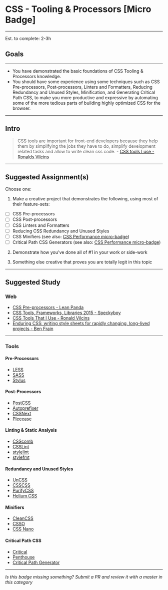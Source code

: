 # CSS - Tooling & Processors [Micro Badge]
-----

Est. to complete: 2-3h

## Goals
--------

- You have demonstrated the basic foundations of CSS Tooling & Processors 
knowledge.
- You should have some experience using some techniques such as CSS 
Pre-processors, Post-processors, Linters and Formatters, Reducing Redundancy 
and Unused Styles, Minification, and Generating Critical Path CSS, to make you 
more productive and expressive by automating some of the more tedious parts of 
building highly optimized CSS for the browser.


-----

## Intro

> CSS tools are important for front-end developers because they help them by 
simplifying the jobs they have to do, simplify development related tasks and 
allow to write clean css code. - [CSS tools I use - Ronalds Vilcins](https://medium.com/@vilcins/css-tools-that-i-use-67cb8bfa2e2d#.kydf57ceo)


-----


## Suggested Assignment(s)

Choose one:

1) Make a creative project that demonstrates the following, using most of their feature-sets:
- [ ] CSS Pre-processors
- [ ] CSS Post-processors
- [ ] CSS Linters and Formatters 
- [ ] Reducing CSS Redundancy and Unused Styles
- [ ] CSS Minifiers (see also: [CSS Performance micro-badge](_micro_css-performance.md))
- [ ] Critical Path CSS Generators (see also: [CSS Performance micro-badge](_micro_css-performance.md))

2) Demonstrate how you've done all of #1 in your work or side-work

3) Something else creative that proves you are totally legit in this topic


-----


## Suggested Study

### Web

- [CSS Pre-processors - Lean Panda](http://www.leanpanda.com/blog/2015/07/20/css-preprocessors/)
- [CSS Tools, Frameworks, Libraries 2015 - Speckyboy](https://speckyboy.com/2015/12/06/css-tools-frameworks-libraries-2015/)
- [CSS Tools That I Use - Ronald Vilcins](https://medium.com/@vilcins/css-tools-that-i-use-67cb8bfa2e2d#.3yge5m571)
- [Enduring CSS: writing style sheets for rapidly changing, long-lived projects - Ben Frain](https://benfrain.com/enduring-css-writing-style-sheets-rapidly-changing-long-lived-projects/)


-----


### Tools

#### Pre-Processors

- [LESS](http://lesscss.org/)
- [SASS](http://sass-lang.com/)
- [Stylus](http://stylus-lang.com/)

#### Post-Processors

- [PostCSS](http://postcss.org/)
- [Autoprefixer](https://github.com/postcss/autoprefixer)
- [CSSNext](https://github.com/MoOx/postcss-cssnext)
- [Pleeease](http://www.sitepoint.com/css-post-processing-pleeease/)

#### Linting & Static Analysis

- [CSScomb](http://csscomb.com/)
- [CSSLint](https://github.com/CSSLint/csslint)
- [stylelint](http://stylelint.io/)
- [stylefmt](https://github.com/morishitter/stylefmt)
 
#### Redundancy and Unused Styles

- [UnCSS](https://github.com/giakki/uncss)
- [CSSCSS](http://zmoazeni.github.io/csscss/)
- [PurifyCSS](https://github.com/purifycss/purifycss)
- [Helium CSS](https://github.com/geuis/helium-css)

#### Minifiers

- [CleanCSS](https://github.com/jakubpawlowicz/clean-css)
- [CSSO](https://github.com/css/csso)
- [CSS Nano](https://github.com/ben-eb/cssnano)

#### Critical Path CSS

- [Critical](https://github.com/addyosmani/critical/blob/master/README.md)
- [Penthouse](https://github.com/pocketjoso/penthouse)
- [Critical Path Generator](https://jonassebastianohlsson.com/criticalpathcssgenerator/)


-----

  *Is this badge missing something? Submit a PR and review it with a master in this category*
